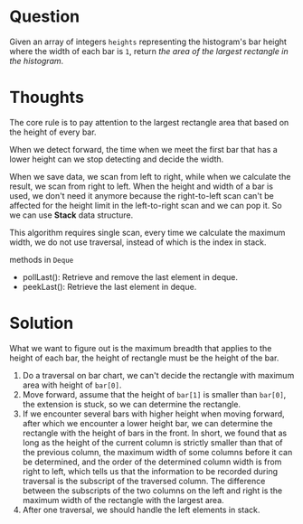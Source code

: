 # Question

Given an array of integers `heights` representing the histogram's bar height where the width of each bar is `1`, return *the area of the largest rectangle in the histogram*.

# Thoughts

The core rule is to pay attention to the largest rectangle area that based on the height of every bar.

When we detect forward, the time when we meet the first bar that has a lower height can we stop detecting and decide the width.

When we save data, we scan from left to right, while when we calculate the result, we scan from right to left. When the height and width of a bar is used, we don't need it anymore because the right-to-left scan can't be affected for the height limit in the left-to-right scan and we can pop it. So we can use **Stack** data structure.

This algorithm requires single scan, every time we calculate the maximum width, we do not use traversal, instead of which is the index in stack.

methods in `Deque`

- pollLast(): Retrieve and remove the last element in deque.
- peekLast(): Retrieve the last element in deque.

# Solution

What we want to figure out is the maximum breadth that applies to the height of each bar, the height of rectangle must be the height of the bar.

1. Do a traversal on bar chart, we can't decide the rectangle with maximum area with height of  `bar[0]`.
2. Move forward, assume that the height of `bar[1]` is smaller than `bar[0]`, the extension is stuck, so we can determine the rectangle.
3. If we encounter several bars with higher height when moving forward, after which we encounter a lower height bar, we can determine the rectangle with the height of bars in the front. In short, we found that as long as the height of the current column is strictly smaller than that of the previous column, the maximum width of some columns before it can be determined, and the order of the determined column width is from right to left, which tells us that the information to be recorded during traversal is the subscript of the traversed column. The difference between the subscripts of the two columns on the left and right is the maximum width of the rectangle with the largest area.
4. After one traversal, we should handle the left elements in stack.

